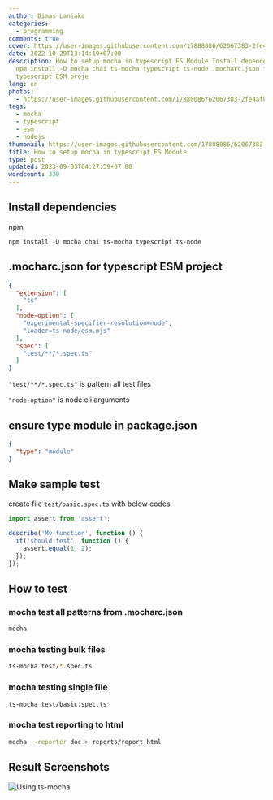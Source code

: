 ```yaml
---
author: Dimas Lanjaka
categories:
  - programming
comments: true
cover: https://user-images.githubusercontent.com/17888086/62067383-2fe4af00-b1f9-11e9-88c4-4953bb090215.png
date: 2022-10-29T13:14:19+07:00
description: How to setup mocha in typescript ES Module Install dependencies npm
  npm install -D mocha chai ts-mocha typescript ts-node .mocharc.json for
  typescript ESM proje
lang: en
photos:
  - https://user-images.githubusercontent.com/17888086/62067383-2fe4af00-b1f9-11e9-88c4-4953bb090215.png
tags:
  - mocha
  - typescript
  - esm
  - nodejs
thumbnail: https://user-images.githubusercontent.com/17888086/62067383-2fe4af00-b1f9-11e9-88c4-4953bb090215.png
title: How to setup mocha in typescript ES Module
type: post
updated: 2023-09-03T04:27:59+07:00
wordcount: 330
---
```


## Install dependencies

npm
```shell
npm install -D mocha chai ts-mocha typescript ts-node
```

## .mocharc.json for typescript ESM project
```json
{
  "extension": [
    "ts"
  ],
  "node-option": [
    "experimental-specifier-resolution=node",
    "loader=ts-node/esm.mjs"
  ],
  "spec": [
    "test/**/*.spec.ts"
  ]
}
```

`"test/**/*.spec.ts"` is pattern all test files

`"node-option"` is node cli arguments

## ensure type module in package.json
```json
{
  "type": "module"
}
```

## Make sample test

create file `test/basic.spec.ts` with below codes
```typescript
import assert from 'assert';

describe('My function', function () {
  it('should test', function () {
    assert.equal(1, 2);
  });
});
```

## How to test

### mocha test all patterns from .mocharc.json
```bash
mocha
```
### mocha testing bulk files
```bash
ts-mocha test/*.spec.ts
```
### mocha testing single file
```bash
ts-mocha test/basic.spec.ts
```
### mocha test reporting to html
```bash
mocha --reporter doc > reports/report.html
```

## Result Screenshots
![Using ts-mocha](https://user-images.githubusercontent.com/12471057/198816982-3f460b71-7105-4211-806e-9e5fcdab1c03.png)

